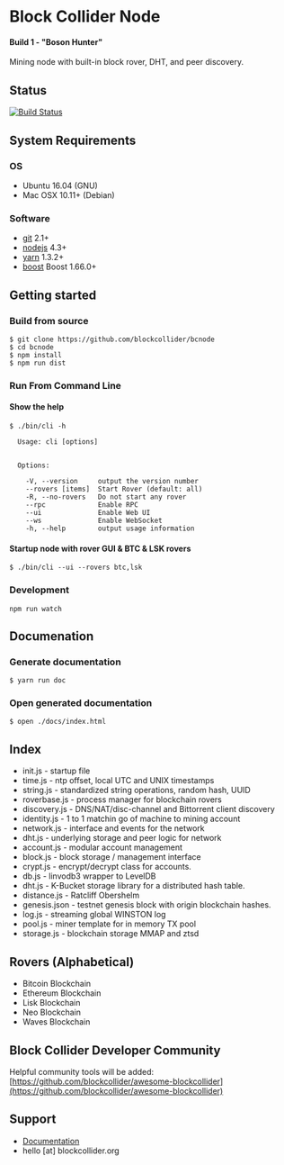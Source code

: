 Block Collider Node 
===================
#### Build 1 - "Boson Hunter"

Mining node with built-in block rover, DHT, and peer discovery.

## Status

[![Build Status](https://travis-ci.com/blockcollider/bcnode.png?token=zcFCsPT3bTmtCApsaoXp&branch=master)](https://travis-ci.com/blockcollider/bcnode)

## System Requirements

### OS

- Ubuntu 16.04 (GNU)
- Mac OSX 10.11+ (Debian)

### Software

- [git](https://git-scm.com/downloads) 2.1+
- [nodejs](https://nodejs.org) 4.3+
- [yarn](https://yarnpkg.com/en/docs/install) 1.3.2+
- [boost](http://www.boost.org/) Boost 1.66.0+


## Getting started

### Build from source

```
$ git clone https://github.com/blockcollider/bcnode
$ cd bcnode
$ npm install
$ npm run dist
```

### Run From Command Line

#### Show the help

```
$ ./bin/cli -h

  Usage: cli [options]


  Options:

    -V, --version     output the version number
    --rovers [items]  Start Rover (default: all)
    -R, --no-rovers   Do not start any rover
    --rpc             Enable RPC
    --ui              Enable Web UI
    --ws              Enable WebSocket
    -h, --help        output usage information

```

#### Startup node with rover GUI & BTC & LSK rovers

```
$ ./bin/cli --ui --rovers btc,lsk 
```

### Development

```
npm run watch
```

## Documenation

### Generate documentation

```
$ yarn run doc
```

### Open generated documentation

```
$ open ./docs/index.html
```

## Index
* init.js - startup file
* time.js - ntp offset, local UTC and UNIX timestamps
* string.js - standardized string operations, random hash, UUID
* roverbase.js - process manager for blockchain rovers
* discovery.js - DNS/NAT/disc-channel and Bittorrent client discovery
* identity.js - 1 to 1 matchin go of machine to mining account
* network.js - interface and events for the network
* dht.js - underlying storage and peer logic for network
* account.js - modular account management
* block.js - block storage / management interface
* crypt.js - encrypt/decrypt class for accounts.
* db.js - linvodb3 wrapper to LevelDB
* dht.js - K-Bucket storage library for a distributed hash table.
* distance.js - Ratcliff Obershelm
* genesis.json - testnet genesis block with origin blockchain hashes.
* log.js - streaming global WINSTON log
* pool.js - miner template for in memory TX pool
* storage.js - blockchain storage MMAP and ztsd

## Rovers (Alphabetical) 
* Bitcoin Blockchain
* Ethereum Blockchain 
* Lisk Blockchain 
* Neo Blockchain
* Waves Blockchain
## Block Collider Developer Community

Helpful community tools will be added: [https://github.com/blockcollider/awesome-blockcollider](https://github.com/blockcollider/awesome-blockcollider)

## Support
* [Documentation](https://docs.blockcollider.org/docs)
* hello [at] blockcollider.org

